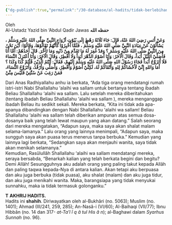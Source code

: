 ```yaml
---
{"dg-publish":true,"permalink":"/30-database/al-hadits/tidak-berlebihan-dalam-ketaatan-almanhaj/","title":"Tidak Berlebihan Dalam Ketaatan","tags":["clippings"]}
---
```




Oleh  
Al-Ustadz Yazid bin ‘Abdul Qadir Jawas **حفظه الله**

**وَعَنْ أَنَسٍ رَضِيَ اللهُ عَنْهُ، قَالَ: جَاءَ ثَلَاثَةُ رَهْطٍ إِلَى بُيُوْتِ أزْوَاجِ النَّبِيِّ** **صَلَّى اللهُ عَلَيْهِ وَسَلَّمَ** **، يَسْأَلُوْنَ عَنْ عِبَادَةِ النَّبِيِّ** **صَلَّى اللهُ عَلَيْهِ وَسَلَّمَ** **، فَلَمَّا أُخْبِرُوْا كَأَنَّهُمْ تَقَالُّوْهَا، وَقَالُوْا: أَيْنَ نَحْنُ مِنَ النَّبِيِّ** **صَلَّى اللهُ عَلَيْهِ وَسَلَّمَ** **؟ وَقدْ غُفِرَ لَهُ مَا تَقَدَّمَ مِنْ ذَنْبِهِ وَمَا تَأَخَّرَ. قَالَ أَحَدُهُمْ: أَمَّا أَنَا فَأُصَلِّيْ اللَّيْلَ أَبَداً، وَقَالَ الْآخَرُ: وَأَنَا أَصُوْمُ الدَّهْرَ أَبَداً وَلَا أُفْطِرُ، وَقَالَ الْآخَرُ: وَأَنَا أَعْتَزِلُ النِّسَاءَ فَلَا أَتَزَوَّجُ أَبَداً** **فَجَاءَ رَسُوْلُ اللهِ** **صَلَّى اللهُ عَلَيْهِ وَسَلَّمَ** **إِلَيْهِمْ، فَقَالَ: أَنْتُمُ الَّذِيْنَ قُلْتُمْ كَذَا وَكَذَا ؟ أَمَا وَاللهِ إِنِّيْ لَأَخْشَاكُمْ لِلهِ وَأَتْقَاكُمْ لَهُ، لَكِنِّيْ أَصُوْمُ وَأُفْطِرُ، وَأُصَلِّي وَأَرْقُدُ، وَأَتَزَوَّجُ النِّسَاءَ، فَمَنْ رَغِبَ عَنْ سُنَّتِيْ فَلَيْسَ مِنِّيْ**

Dari Anas Radhiyallahu anhu ia berkata, “Ada tiga orang mendatangi rumah istri-istri Nabi Shallallahu ‘alaihi wa sallam untuk bertanya tentang ibadah Beliau Shallallahu ‘alaihi wa sallam. Lalu setelah mereka diberitahukan (tentang ibadah Beliau Shallallahu ‘alaihi wa sallam ), mereka menganggap ibadah Beliau itu sedikit sekali. Mereka berkata, “Kita ini tidak ada apa-apanya dibandingkan dengan Nabi Shallallahu ‘alaihi wa sallam! Beliau Shallallahu ‘alaihi wa sallam telah diberikan ampunan atas semua dosa-dosanya baik yang telah lewat maupun yang akan datang.” Salah seorang dari mereka mengatakan, “Adapun saya, maka saya akan shalat malam selama-lamanya.” Lalu orang yang lainnya menimpali, “Adapun saya, maka sungguh saya akan puasa terus menerus tanpa berbuka.” Kemudian yang lainnya lagi berkata, “Sedangkan saya akan menjauhi wanita, saya tidak akan menikah selamanya.”  
Kemudian, Rasûlullâh Shallallahu ‘alaihi wa sallam mendatangi mereka, seraya bersabda, “Benarkah kalian yang telah berkata begini dan begitu? Demi Allâh! Sesungguhnya aku adalah orang yang paling takut kepada Allâh dan paling taqwa kepada-Nya di antara kalian. Akan tetapi aku berpuasa dan aku juga berbuka (tidak puasa), aku shalat (malam) dan aku juga tidur, dan aku juga menikahi wanita. Maka, barangsiapa yang tidak menyukai sunnahku, maka ia tidak termasuk golonganku.”

**T** **AKHRIJ HADITS.**  
Hadits ini **shahih**. Diriwayatkan oleh al-Bukhâri (no. 5063); Muslim (no. 1401); Ahmad (III/241, 259, 285); An-Nasâ-i (VI/60); Al-Baihaqi (VII/77); Ibnu Hibbân (no. 14 dan 317- *at-Ta’l* *î* *q* *â* *tul His* *â* *n*); al-Baghawi dalam *Syarhus Sunnah* (no. 96).
 